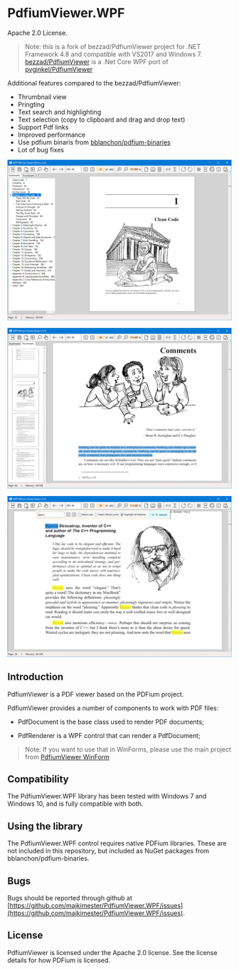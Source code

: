 # PdfiumViewer.WPF

Apache 2.0 License.

> Note: this is a fork of bezzad/PdfiumViewer project for .NET Framework 4.8 and compatible with VS2017 and Windows 7.
[bezzad/PdfiumViewer](https://github.com/bezzad/PdfiumViewer) is a .Net Core WPF port of [pvginkel/PdfiumViewer](https://github.com/pvginkel/PdfiumViewer)

Additional features compared to the bezzad/PdfiumViewer:
* Thrumbnail view
* Pringting
* Text search and highlighting
* Text selection (copy to clipboard and drag and drop text)
* Support Pdf links
* Improved performance 
* Use pdfium binaris from [bblanchon/pdfium-binaries](https://github.com/bblanchon/pdfium-binaries)
* Lot of bug fixes


![PdfiumViewer.WPF](https://raw.githubusercontent.com/majkimester/PdfiumViewer.WPF/master/screenshot.png)

![PdfiumViewer.WPF](https://raw.githubusercontent.com/majkimester/PdfiumViewer.WPF/master/screenshot2.png)

![PdfiumViewer.WPF](https://raw.githubusercontent.com/majkimester/PdfiumViewer.WPF/master/screenshot3.png)

## Introduction

PdfiumViewer is a PDF viewer based on the PDFium project.

PdfiumViewer provides a number of components to work with PDF files:

* PdfDocument is the base class used to render PDF documents;

* PdfRenderer is a WPF control that can render a PdfDocument;

> Note: If you want to use that in WinForms, please use the main project from [PdfiumViewer WinForm](https://github.com/pvginkel/PdfiumViewer)

## Compatibility

The PdfiumViewer.WPF library has been tested with Windows 7 and Windows 10, and
is fully compatible with both. 

## Using the library

The PdfiumViewer.WPF control requires native PDFium libraries. These are not included in this repository, but included as NuGet packages from bblanchon/pdfium-binaries. 

## Bugs

Bugs should be reported through github at [https://github.com/majkimester/PdfiumViewer.WPF/issues](https://github.com/majkimester/PdfiumViewer.WPF/issues).

## License

PdfiumViewer is licensed under the Apache 2.0 license. See the license details for how PDFium is licensed.